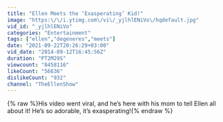 ```yaml
---
title: "Ellen Meets the ‘Exasperating’ Kid!"
image: "https:\/\/i.ytimg.com\/vi\/_yjlhlENiVo\/hqdefault.jpg"
vid_id: "_yjlhlENiVo"
categories: "Entertainment"
tags: ["ellen","degeneres","meets"]
date: "2021-09-22T20:26:29+03:00"
vid_date: "2014-09-12T16:45:56Z"
duration: "PT2M29S"
viewcount: "8458116"
likeCount: "56636"
dislikeCount: "932"
channel: "TheEllenShow"
---
```

{% raw %}His video went viral, and he’s here with his mom to tell Ellen all about it! He’s so adorable, it’s exasperating!{% endraw %}
